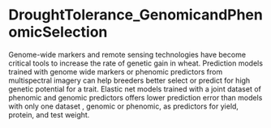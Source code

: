# DroughtTolerance_GenomicandPhenomicSelection
Genome-wide markers and remote sensing technologies have become critical tools to increase the rate of genetic gain in wheat. 
Prediction models trained with genome wide markers or phenomic predictors from multispectral imagery can help breeders better select
or predict for high genetic potential for a trait. Elastic net models trained with a joint dataset of phenomic and genomic predictors 
offers lower prediction error than models with only one dataset , genomic or phenomic, as predictors for yield, protein, and test weight.
